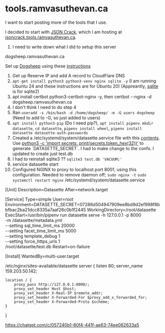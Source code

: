 # tools.ramvasuthevan.ca

I want to start posting more of the tools that I use. 

I decided to start with [JSON Crack](https://github.com/AykutSarac/jsoncrack.com), which I am hosting at [jsoncrack.tools.ramvasuthevan.ca](http://jsoncrack.tools.ramvasuthevan.ca).

1) I need to write down what I did to setup this server

dogsheep.ramvasuthevan.ca

Set up [Dogsheep](https://simonwillison.net/2021/Aug/22/weeknotes-dogsheep/) using these [instructions](https://simonwillison.net/2021/Aug/22/weeknotes-dogsheep/)

1. Get up Reserve IP and add A record to CloudFlare DNS
2. `apt-get install python3 python3-venv nginx sqlite -y` (I am running Ubuntu 24 and these instructions are for Ubuntu 20) (Appreantly, [sqlite](https://packages.ubuntu.com/search?keywords=sqlite&searchon=names&suite=focal&section=all) is for sqlite2)
3. apt install certbot python3-certbot-nginx -y, then certbot --nginx -d dogsheep.ramvasuthevan.ca
4. I don't think I need to do step 4
5. Ran `useradd -s /bin/bash -d /home/dogsheep/ -m -G users dogsheep` (Need to add to -G, so just added to users)
6. `apt install python3-pip` (Do I need pip?), `apt install pipenv`. `mkdir datasette`, `cd datasette`, `pipenv install wheel`, `pipenv install datasette datasette-auth-passwords`
7. Created a /etc/systemd/system/datasette.service file with this [contents](https://gist.github.com/simonw/0653b6177c6f12caa16530da4c56646f). Use [python3 -c 'import secrets; print(secrets.token_hex(32))'](https://docs.datasette.io/en/0.60/settings.html#:~:text=%24%20python3%20-c%20'import%20secrets%3B%20print(secrets.token_hex(32))'%20) to generate `DATASETTE_SECRET`. I had to make change to the confs.  I updated to create just test.db
8. I had to reinstall sqlite3 ?? `sqlite3 test.db 'VACUUM;'`
9. service datasette start
10. Configured NGINX to proxy to localhost port 8001, using this configuration. Needed to remove daemon off; `sudo nginx -t` `sudo systemctl restart nginx`
/etc/systemd/system/datasette.service

[Unit]
Description=Datasette
After=network.target

[Service]
Type=simple
User=root
Environment=DATASETTE_SECRET=07286d504947909ee8bd9d2ef998f8bbfbac2ba21dcc8335a7aaf26c0b1f2445
WorkingDirectory=/root/datasette
ExecStart=/usr/bin/pipenv run datasette serve -h 127.0.0.1 -p 8000 \
  -m /datasette/metadata.yml \
  --setting sql_time_limit_ms 20000 \
  --setting facet_time_limit_ms 5000 \
  --setting template_debug 1 \
  --setting force_https_urls 1 \
  /root/datasette/test.db
Restart=on-failure

[Install]
WantedBy=multi-user.target


/etc/nginx/sites-available/datasette 
server {
    listen 80;
    server_name 159.203.50.142;

    location / {
        proxy_pass http://127.0.0.1:8000/;
        proxy_set_header Host $host;
        proxy_set_header X-Real-IP $remote_addr;
        proxy_set_header X-Forwarded-For $proxy_add_x_forwarded_for;
        proxy_set_header X-Forwarded-Proto $scheme;
    }
}

https://chatgpt.com/c/057240b1-80f4-441f-ae63-74ee062633a5
